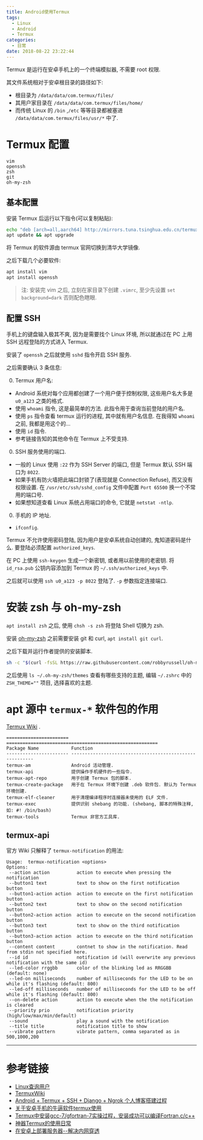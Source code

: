 ```yaml
---
title: Android使用Termux
tags:
  - Linux
  - Android
  - Termux
categories:
  - 日常
date: 2018-08-22 23:22:44
---
```


Termux 是运行在安卓手机上的一个终端模拟器, 不需要 root 权限.

其文件系统相对于安卓根目录的路径如下:

- 根目录为 `/data/data/com.termux/files/`
- 其用户家目录在 `/data/data/com.termux/files/home/`
- 而传统 Linux 的 `/bin` ,`/etc` 等等目录都被塞进 `/data/data/com.termux/files/usr/*` 中了.

# Termux 配置

```
vim
openssh
zsh
git
oh-my-zsh
```

## 基本配置

安装 Termux 后运行以下指令(可以复制粘贴):

```sh
echo "deb [arch=all,aarch64] http://mirrors.tuna.tsinghua.edu.cn/termux stable main" > /etc/apt/sources.list
apt update && apt upgrade
```

将 Termux 的软件源由 termux 官网切换到清华大学镜像.

之后下载几个必要软件:

```sh
apt install vim
apt install openssh
```

> 注: 安装完 vim 之后, 立刻在家目录下创建 `.vimrc`, 至少先设置 `set background=dark` 否则配色瞎眼.

## 配置 SSH

手机上的键盘输入极其不爽, 因为是需要找个 Linux 环境, 所以就通过在 PC 上用 SSH 远程登陆的方式进入 Termux.

安装了 `openssh` 之后就使用 `sshd` 指令开启 SSH 服务.

之后需要确认 3 条信息:

0. Termux 用户名:
  - Android 系统对每个应用都创建了一个用户便于控制权限, 这些用户名大多是 `u0_a123` 之类的格式.
  - 使用 `whoami` 指令, 这是最简单的方法. 此指令用于查询当前登陆的用户名.
  - 使用 `ps` 指令查看 termux 运行的进程, 其中就有用户名信息. 在我得知 `whoami` 之前, 我都是用这个的...
  - 使用 `id` 指令.
  - 参考链接告知的其他命令在 Termux 上不受支持.
0. SSH 服务使用的端口.
  - 一般的 Linux 使用 `:22` 作为 SSH Server 的端口, 但是 Termux 默认 SSH 端口为 `8022`.
  - 如果手机有防火墙把此端口封锁了(表现就是 Connection Refuse), 而又没有权限设置. 在 `/usr/etc/ssh/sshd_config` 文件中配置 `Port 65500` 换一个不常用的端口号.
  - 如果想知道查看 Linux 系统占用端口的命令, 它就是 `netstat -ntlp`.
0. 手机的 IP 地址.
  - `ifconfig`.

Termux 不允许使用密码登陆, 因为用户是安卓系统自动创建的, 鬼知道密码是什么. 要登陆必须配置 `authorized_keys`.

在 PC 上使用 `ssh-keygen` 生成一个新密钥, 或者用以前使用的老密钥. 将 `id_rsa.pub` 公钥内容添加到 Termux 的 `~/.ssh/authorized_keys` 中.

之后就可以使用 `ssh u0_a123 -p 8022` 登陆了. `-p` 参数指定连接端口.

# 安装 zsh 与 oh-my-zsh

`apt install zsh` 之后, 使用 `chsh -s zsh` 将登陆 Shell 切换为 zsh.

安装 [oh-my-zsh](https://github.com/robbyrussell/oh-my-zsh) 之前需要安装 git 和 curl, `apt install git curl`.

之后下载并运行作者提供的安装脚本.

```sh
sh -c "$(curl -fsSL https://raw.githubusercontent.com/robbyrussell/oh-my-zsh/master/tools/install.sh)"
```

之后使用 `ls ~/.oh-my-zsh/themes` 查看有哪些支持的主题, 编辑 `~/.zshrc` 中的 `ZSH_THEME=""` 项目, 选择喜欢的主题.

# apt 源中 `termux-*` 软件包的作用

[Termux Wiki](https://wiki.termux.com/wiki) .

```
======================= ========================================================
Package Name            Function
----------------------- --------------------------------------------------------
termux-am               Android 活动管理.
termux-api              提供操作手机硬件的一些指令.
termux-apt-repo         用于创建 Termux 包的脚本.
termux-create-package   用于在 Termux 环境下创建 .deb 软件包. 默认为 Termux 环境创建.
termux-elf-cleaner      用于清理编译程序时连接器未使用的 ELF 文件.
termux-exec             提供识别 shebang 的功能. (shebang, 脚本的特殊注释, 如: #! /bin/bash)
termux-tools            Termux 非官方工具库.
```

## termux-api

官方 Wiki 只解释了 `termux-notification` 的用法:


```
Usage:  termux-notification <options>
Options:
 --action action          action to execute when pressing the notification
 --button1 text           text to show on the first notification button
 --button1-action action  action to execute on the first notification button
 --button2 text           text to show on the second notification button
 --button2-action action  action to execute on the second notification button
 --button3 text           text to show on the third notification button
 --button3-action action  action to execute on the third notification button
 --content content        contnet to show in the notification. Read from stdin not specified here.
 --id id                  notification id (will overwrite any previous notification with the same id)
 --led-color rrggbb       color of the blinking led as RRGGBB (default: none)
 --led-on milliseconds    number of milliseconds for the LED to be on while it's flashing (default: 800)
 --led-off milliseconds   number of milliseconds for the LED to be off while it's flashing (default: 800)
 --on-delete action       action to execute when the the notification is cleared
 --priority prio          notification priority (high/low/max/min/default)
 --sound                  play a sound with the notification
 --title title            notification title to show
 --vibrate pattern        vibrate pattern, comma separated as in 500,1000,200
```

---

# 参考链接

- [Linux查询用户](https://blog.csdn.net/newdriver2783/article/details/8059368)
- [TermuxWiki](https://wiki.termux.com/wiki/Main_Page)
- [Android + Termux + SSH + Django + Ngrok 个人博客搭建过程](https://blog.csdn.net/MemoryD/article/details/81664494)
- [关于安卓手机的牛逼软件termux使用](https://www.cnblogs.com/BlogOfMr-Leo/p/7788103.html)
- [Termux中安装gcc-7/gfortran-7实操过程，安装成功可以编译Fortran,c/c++](http://www.cnblogs.com/BlogOfMr-Leo/p/8660920.html)
- [神器Termux的使用日常](https://www.jianshu.com/p/5c8678cef499)
- [在安卓上部署服务器--解决内网穿透](http://zkeeer.space/?p=96)
